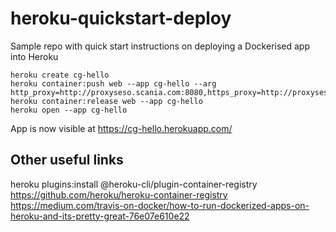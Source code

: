 # heroku-quickstart-deploy
Sample repo with quick start instructions on deploying a Dockerised app into Heroku

```
heroku create cg-hello
heroku container:push web --app cg-hello --arg http_proxy=http://proxyseso.scania.com:8080,https_proxy=http://proxyseso.scania.com:8080
heroku container:release web --app cg-hello
heroku open --app cg-hello
```

App is now visible at https://cg-hello.herokuapp.com/  

## Other useful links
heroku plugins:install @heroku-cli/plugin-container-registry  
https://github.com/heroku/heroku-container-registry  
https://medium.com/travis-on-docker/how-to-run-dockerized-apps-on-heroku-and-its-pretty-great-76e07e610e22
